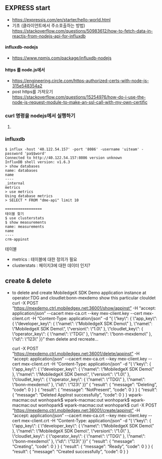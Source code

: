 ## EXPRESS start
 - https://expressjs.com/en/starter/hello-world.html
 - 기초 (클라이언트에서 주소호출하는 방법)
 https://stackoverflow.com/questions/50983612/how-to-fetch-data-in-reactjs-from-nodejs-api-for-influxdb
 
 #### influxdb-nodejs
  - https://www.npmjs.com/package/influxdb-nodejs
  
 #### https 를  node.js에서
 - https://engineering.circle.com/https-authorized-certs-with-node-js-315e548354a2
 - post https를 가져오기
 https://stackoverflow.com/questions/15254976/how-do-i-use-the-node-js-request-module-to-make-an-ssl-call-with-my-own-certific
 
 ### curl 명령을 nodejs에서 실행하기
 1. 
  

 ### influxdb
 ````
 $ influx -host '40.122.54.157' -port '8086' -username 'uiteam' -password 'pa$$word'
 Connected to http://40.122.54.157:8086 version unknown
 InfluxDB shell version: v1.6.3
 > show databases
 name: databases
 name
 ----
 _internal
 metrics
 > use metrics
 Using database metrics
 > SELECT * FROM "dme-api" limit 10
 
 =================
 테이블 찾기
 $ use clusterstats
 $ show measurements
 name: measurements
 name
 ----
 crm-appinst
 
 ````

테이블
 - metrics
 : 테이블에 대한 정의가 필요
 - clusterstats
 : 페이지3에 대한 데이터 인지?


## create & delete
- to delete and create MobiledgeX SDK Demo application instance at operator:TDG and cloudlet:bonn-mexdemo
  show this particular clouldet
  curl -X POST “https://mexdemo.ctrl.mobiledgex.net:36001/show/appinst” -H “accept: application/json”  --cacert mex-ca.crt --key mex-client.key --cert mex-client.crt -H “Content-Type: application/json” -d “{ \“key\“: { \“app_key\“: { \“developer_key\“: { \“name\“: \“MobiledgeX SDK Demo\” }, \“name\“: \“MobiledgeX SDK Demo\“, \“version\“: \“1.0\” }, \“cloudlet_key\“: { \“operator_key\“: { \“name\“: \“TDG\” }, \“name\“: \“bonn-mexdemo\” }, \“id\“: \“123\” }}”
  then delete and recreate…
  
  curl -X POST “https://mexdemo.ctrl.mobiledgex.net:36001/delete/appinst” -H “accept: application/json”  --cacert mex-ca.crt --key mex-client.key --cert mex-client.crt -H “Content-Type: application/json” -d “{ \“key\“: { \“app_key\“: { \“developer_key\“: { \“name\“: \“MobiledgeX SDK Demo\” }, \“name\“: \“MobiledgeX SDK Demo\“, \“version\“: \“1.0\” }, \“cloudlet_key\“: { \“operator_key\“: { \“name\“: \“TDG\” }, \“name\“: \“bonn-mexdemo\” }, \“id\“: \“123\” }}”
  {
  “result”: {
   “message”: “Deleting”,
   “code”: 0
  }
  }
  {
  “result”: {
   “message”: “NotPresent”,
   “code”: 0
  }
  }
  {
  “result”: {
   “message”: “Deleted AppInst successfully”,
   “code”: 0
  }
  }
  wpark-macmac:out wonhopark$
  wpark-macmac:out wonhopark$
  wpark-macmac:out wonhopark$
  wpark-macmac:out wonhopark$ curl -X POST “https://mexdemo.ctrl.mobiledgex.net:36001/create/appinst” -H “accept: application/json”  --cacert mex-ca.crt --key mex-client.key --cert mex-client.crt -H “Content-Type: application/json” -d “{ \“key\“: { \“app_key\“: { \“developer_key\“: { \“name\“: \“MobiledgeX SDK Demo\” }, \“name\“: \“MobiledgeX SDK Demo\“, \“version\“: \“1.0\” }, \“cloudlet_key\“: { \“operator_key\“: { \“name\“: \“TDG\” }, \“name\“: \“bonn-mexdemo\” }, \“id\“: \“123\” }}”
  {
  “result”: {
   “message”: “Creating”,
   “code”: 0
  }
  }
  {
  “result”: {
   “message”: “Ready”,
   “code”: 0
  }
  }
  {
  “result”: {
   “message”: “Created successfully”,
   “code”: 0
  }
  }
